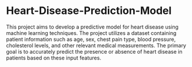 # Heart-Disease-Prediction-Model
This project aims to develop a predictive model for heart disease using machine learning techniques. The project utilizes a dataset containing patient information such as age, sex, chest pain type, blood pressure, cholesterol levels, and other relevant medical measurements. The primary goal is to accurately predict the presence or absence of heart disease in patients based on these input features.
